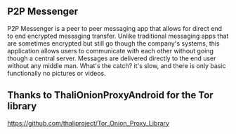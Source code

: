 ## P2P Messenger

P2P Messenger is a peer to peer messaging app that allows for direct end to end encrypted messaging transfer. Unlike traditional messaging apps that are sometimes encrypted but still go though the company's systems, this application allows users to communicate with each other without going though a central server. Messages are delivered directly to the end user without any middle man. What's the catch? it's slow, and there is only basic functionally no pictures or videos.


## Thanks to ThaliOnionProxyAndroid for the Tor library

https://github.com/thaliproject/Tor_Onion_Proxy_Library




